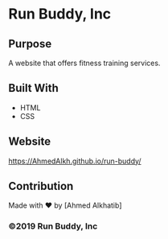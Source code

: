 # Run Buddy, Inc

## Purpose
A website that offers fitness training services. 

## Built With
* HTML
* CSS

## Website
https://AhmedAlkh.github.io/run-buddy/

## Contribution
Made with ❤️ by [Ahmed Alkhatib]

### ©️2019 Run Buddy, Inc
